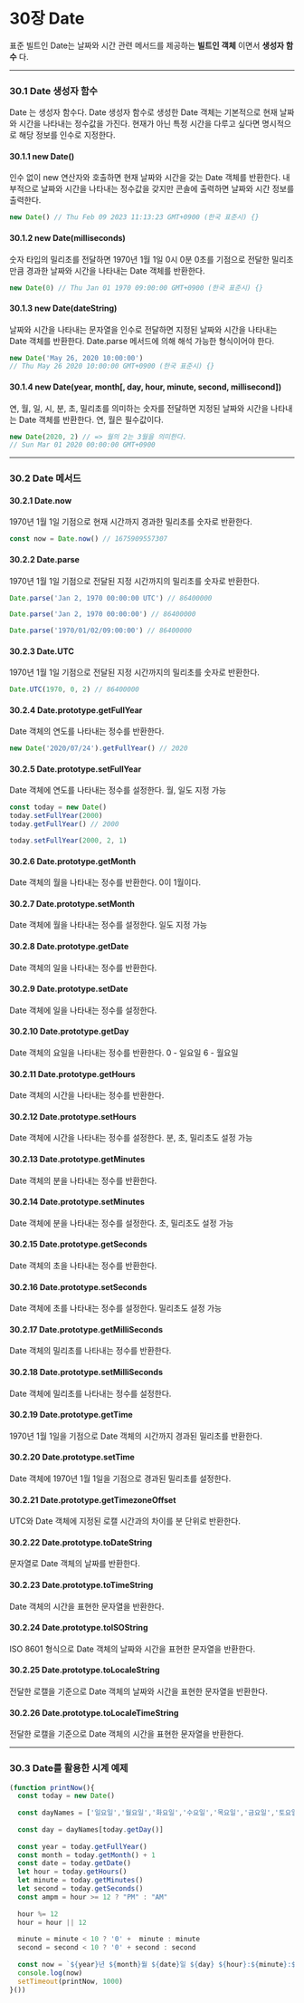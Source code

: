 # 30장 Date

표준 빌트인 Date는 날짜와 시간 관련 메서드를 제공하는 **빌트인 객체** 이면서 **생성자 함수** 다.

***

### 30.1 Date 생성자 함수

Date 는 생성자 함수다. Date 생성자 함수로 생성한 Date 객체는 기본적으로 현재 날짜와 시간을 나타내는 정수값을 가진다. 현재가 아닌 특정 시간을 다루고 싶다면 명시적으로 해당 정보를 인수로 지정한다.

#### 30.1.1 new Date()

인수 없이 new 연산자와 호출하면 현재 날짜와 시간을 갖는 Date 객체를 반환한다. 내부적으로 날짜와 시간을 나타내는 정수값을 갖지만 콘솔에 출력하면 날짜와 시간 정보를 출력한다.

```jsx
new Date() // Thu Feb 09 2023 11:13:23 GMT+0900 (한국 표준시) {}
```

#### 30.1.2 new Date(milliseconds)

숫자 타입의 밀리초를 전달하면 1970년 1월 1일 0시 0분 0초를 기점으로 전달한 밀리초만큼 경과한 날짜와 시간을 나타내는 Date 객체를 반환한다.

```jsx
new Date(0) // Thu Jan 01 1970 09:00:00 GMT+0900 (한국 표준시) {}
```

#### 30.1.3 new Date(dateString)

날짜와 시간을 나타내는 문자열을 인수로 전달하면 지정된 날짜와 시간을 나타내는 Date 객체를 반환한다. Date.parse 메서드에 의해 해석 가능한 형식이어야 한다.

```jsx
new Date('May 26, 2020 10:00:00')
// Thu May 26 2020 10:00:00 GMT+0900 (한국 표준시) {}
```

#### 30.1.4 new Date(year, month\[, day, hour, minute, second, millisecond])

연, 월, 일, 시, 분, 초, 밀리초를 의미하는 숫자를 전달하면 지정된 날짜와 시간을 나타내는 Date 객체를 반환한다. 연, 월은 필수값이다.

```jsx
new Date(2020, 2) // => 월의 2는 3월을 의미한다.
// Sun Mar 01 2020 00:00:00 GMT+0900
```

***

### 30.2 Date 메서드

#### 30.2.1 Date.now

1970년 1월 1일 기점으로 현재 시간까지 경과한 밀리초를 숫자로 반환한다.

```jsx
const now = Date.now() // 1675909557307
```

#### 30.2.2 Date.parse

1970년 1월 1일 기점으로 전달된 지정 시간까지의 밀리초를 숫자로 반환한다.

```jsx
Date.parse('Jan 2, 1970 00:00:00 UTC') // 86400000

Date.parse('Jan 2, 1970 00:00:00') // 86400000

Date.parse('1970/01/02/09:00:00') // 86400000
```

#### 30.2.3 Date.UTC

1970년 1월 1일 기점으로 전달된 지정 시간까지의 밀리초를 숫자로 반환한다.

```jsx
Date.UTC(1970, 0, 2) // 86400000
```

#### 30.2.4 Date.prototype.getFullYear

Date 객체의 연도를 나타내는 정수를 반환한다.

```jsx
new Date('2020/07/24').getFullYear() // 2020
```

#### 30.2.5 Date.prototype.setFullYear

Date 객체에 연도를 나타내는 정수를 설정한다. 월, 일도 지정 가능

```jsx
const today = new Date()
today.setFullYear(2000)
today.getFullYear() // 2000

today.setFullYear(2000, 2, 1)
```

#### 30.2.6 Date.prototype.getMonth

Date 객체의 월을 나타내는 정수를 반환한다. 0이 1월이다.

#### 30.2.7 Date.prototype.setMonth

Date 객체에 월을 나타내는 정수를 설정한다. 일도 지정 가능

#### 30.2.8 Date.prototype.getDate

Date 객체의 일을 나타내는 정수를 반환한다.

#### 30.2.9 Date.prototype.setDate

Date 객체에 일을 나타내는 정수를 설정한다.

#### 30.2.10 Date.prototype.getDay

Date 객체의 요일을 나타내는 정수를 반환한다. 0 - 일요일 6 - 월요일

#### 30.2.11 Date.prototype.getHours

Date 객체의 시간을 나타내는 정수를 반환한다.

#### 30.2.12 Date.prototype.setHours

Date 객체에 시간을 나타내는 정수를 설정한다. 분, 초, 밀리초도 설정 가능

#### 30.2.13 Date.prototype.getMinutes

Date 객체의 분을 나타내는 정수를 반환한다.

#### 30.2.14 Date.prototype.setMinutes

Date 객체에 분을 나타내는 정수를 설정한다. 초, 밀리초도 설정 가능

#### 30.2.15 Date.prototype.getSeconds

Date 객체의 초을 나타내는 정수를 반환한다.

#### 30.2.16 Date.prototype.setSeconds

Date 객체에 초를 나타내는 정수를 설정한다. 밀리초도 설정 가능

#### 30.2.17 Date.prototype.getMilliSeconds

Date 객체의 밀리초를 나타내는 정수를 반환한다.

#### 30.2.18 Date.prototype.setMilliSeconds

Date 객체에 밀리초를 나타내는 정수를 설정한다.

#### 30.2.19 Date.prototype.getTime

1970년 1월 1일을 기점으로 Date 객체의 시간까지 경과된 밀리초를 반환한다.

#### 30.2.20 Date.prototype.setTime

Date 객체에 1970년 1월 1일을 기점으로 경과된 밀리초를 설정한다.

#### 30.2.21 Date.prototype.getTimezoneOffset

UTC와 Date 객체에 지정된 로캘 시간과의 차이를 분 단위로 반환한다.

#### 30.2.22 Date.prototype.toDateString

문자열로 Date 객체의 날짜를 반환한다.

#### 30.2.23 Date.prototype.toTimeString

Date 객체의 시간을 표현한 문자열을 반환한다.

#### 30.2.24 Date.prototype.toISOString

ISO 8601 형식으로 Date 객체의 날짜와 시간을 표현한 문자열을 반환한다.

#### 30.2.25 Date.prototype.toLocaleString

전달한 로캘을 기준으로 Date 객체의 날짜와 시간을 표현한 문자열을 반환한다.

#### 30.2.26 Date.prototype.toLocaleTimeString

전달한 로캘을 기준으로 Date 객체의 시간을 표현한 문자열을 반환한다.

***

### 30.3 Date를 활용한 시계 예제

```jsx
(function printNow(){
  const today = new Date()
  
  const dayNames = ['일요일','월요일','화요일','수요일','목요일','금요일','토요일']
  
  const day = dayNames[today.getDay()]
  
  const year = today.getFullYear()
  const month = today.getMonth() + 1
  const date = today.getDate()
  let hour = today.getHours()
  let minute = today.getMinutes()
  let second = today.getSeconds()
  const ampm = hour >= 12 ? "PM" : "AM"
  
  hour %= 12
  hour = hour || 12
  
  minute = minute < 10 ? '0' +  minute : minute
  second = second < 10 ? '0' + second : second
  
  const now = `${year}년 ${month}월 ${date}일 ${day} ${hour}:${minute}:${second} ${ampm}`
  console.log(now)
  setTimeout(printNow, 1000)
}())
```
